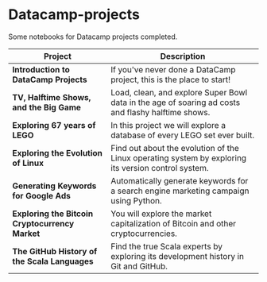 # Datacamp-projects
Some notebooks for Datacamp projects completed.

| Project  | Description |
| ------------- | ------------- |
| **Introduction to DataCamp Projects**  | If you've never done a DataCamp project, this is the place to start!  |
| **TV, Halftime Shows, and the Big Game**  | Load, clean, and explore Super Bowl data in the age of soaring ad costs and flashy halftime shows.  |
| **Exploring 67 years of LEGO**  | In this project we will explore a database of every LEGO set ever built. |
| **Exploring the Evolution of Linux**  | Find out about the evolution of the Linux operating system by exploring its version control system. |
| **Generating Keywords for Google Ads**  | Automatically generate keywords for a search engine marketing campaign using Python.  |
| **Exploring the Bitcoin Cryptocurrency Market**  | You will explore the market capitalization of Bitcoin and other cryptocurrencies. |
| **The GitHub History of the Scala Languages**  | Find the true Scala experts by exploring its development history in Git and GitHub.  |
